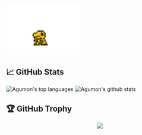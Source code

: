 <img src="https://github.com/ljlm0402/ljlm0402/blob/images/avatar.gif?raw=true" width="200px" alt="agumon" />

## 📈 GitHub Stats

<p>
    <img width="380px" src="https://github-readme-stats.vercel.app/api/top-langs/?username=ljlm0402&hide=html&layout=compact&hide_border=true" alt="Agumon's top languages"/>
    <img width="455px" src="https://github-readme-stats.vercel.app/api?username=ljlm0402&theme=default&hide_border=true" alt="Agumon's github stats" />
</p>

## 🏆 GitHub Trophy
<p align="center">
    <img src="https://github-profile-trophy.vercel.app/?username=ljlm0402&column=8&no-frame=true"/>
</p>
